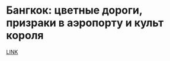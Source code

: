 # Бангкок: цветные дороги, призраки в аэропорту и культ короля



[LINK](https://varlamov.ru/2798598.html)